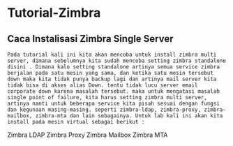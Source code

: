 # Tutorial-Zimbra

## Caca Instalisasi Zimbra Single Server

    Pada tutorial kali ini kita akan mencoba untuk install zimbra multi server, dimana sebelumnya kita sudah mencoba setting zimbra standalone disini . Dimana kalo setting standalone artinya semua service zimbra berjalan pada satu mesin yang sama, dan ketika satu mesin tersebut down maka kita tidak punya backup lagi dan artinya mail server kita tidak bisa di akses alias Down. tentu tidak lucu server email corporate down karena masalah tersebut. maka untuk mengatasi masalah single point of failure, kita harus setting zimbra multi server, artinya nanti untuk beberapa service kita pisah sesuai dengan fungsi dan kegunaan masing-masing. seperti zimbra-ldap, zimbra-proxy, zimbra-mailbox, zimbra-mta dan lain sebagainya. Untuk lab kali ini akan kita install pada mesin virtual sebagai berikut :

Zimbra LDAP
Zimbra Proxy
Zimbra Mailbox
Zimbra MTA

